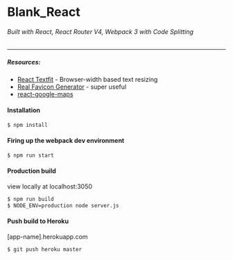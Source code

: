 # Blank_React
###### Built with React, React Router V4, Webpack 3 with Code Splitting
---
##### Resources:
* [React Textfit](https://github.com/malte-wessel/react-textfit) - Browser-width based text resizing
* [Real Favicon Generator](https://realfavicongenerator.net) - super useful
* [react-google-maps](https://github.com/tomchentw/react-google-maps)

#### Installation
```sh
$ npm install
```
#### Firing up the webpack dev environment
```sh
$ npm run start
```
#### Production build
view locally at localhost:3050
```sh
$ npm run build
$ NODE_ENV=production node server.js
```
#### Push build to Heroku
[app-name].herokuapp.com
```sh
$ git push heroku master
```
